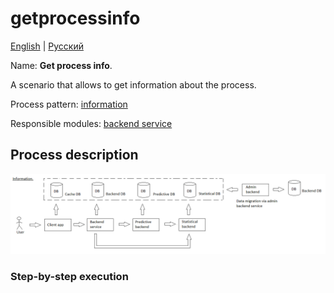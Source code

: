 # getprocessinfo

[English](getprocessinfo.md) | [Русский](getprocessinfo.ru.md)

Name: **Get process info**.

A scenario that allows to get information about the process.

Process pattern: [information](../../processpatterns/information.md)

Responsible modules: [backend service](../../backend/systembackend.md)

## Process description

![information_overall](../../img/processpatterns/information_overall.png)

### Step-by-step execution
